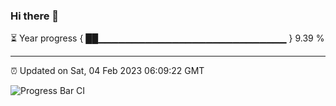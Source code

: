 ### Hi there 👋

⏳ Year progress { ██▁▁▁▁▁▁▁▁▁▁▁▁▁▁▁▁▁▁▁▁▁▁▁▁▁▁▁▁ } 9.39 %

---

⏰ Updated on Sat, 04 Feb 2023 06:09:22 GMT

![Progress Bar CI](https://github.com/Shyam-Makwana/GitHub-Actions-Demo/workflows/Progress%20Bar%20CI/badge.svg)
